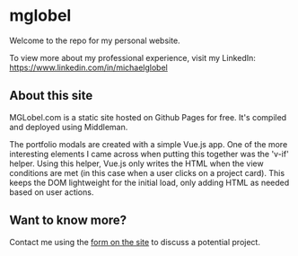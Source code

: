 # mglobel
Welcome to the repo for my personal website.

To view more about my professional experience, visit my LinkedIn: https://www.linkedin.com/in/michaelglobel

## About this site

MGLobel.com is a static site hosted on Github Pages for free. It's compiled and deployed using Middleman.

The portfolio modals are created with a simple Vue.js app. One of the more interesting elements I 
came across when putting this together was the 'v-if' helper. Using this helper, Vue.js only writes the HTML when the
view conditions are met (in this case when a user clicks on a project card). This keeps the DOM lightweight for the initial
load, only adding HTML as needed based on user actions.

## Want to know more?
Contact me using the [form on the site](http://mglobel.com/#contact-form) to discuss a potential project.
